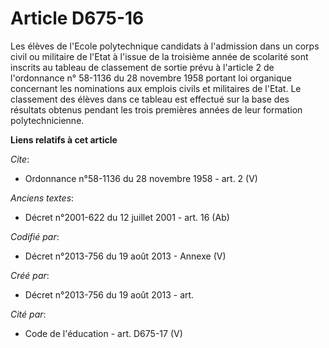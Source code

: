 # Article D675-16

Les élèves de l'Ecole polytechnique candidats à l'admission dans un corps civil ou militaire de l'Etat à l'issue de la
troisième année de scolarité sont inscrits au tableau de classement de sortie prévu à l'article 2 de l'ordonnance n° 58-1136
du 28 novembre 1958 portant loi organique concernant les nominations aux emplois civils et militaires de l'Etat. Le
classement des élèves dans ce tableau est effectué sur la base des résultats obtenus pendant les trois premières années de
leur formation polytechnicienne.

**Liens relatifs à cet article**

_Cite_:

  - Ordonnance n°58-1136 du 28 novembre 1958 - art. 2 (V)

_Anciens textes_:

  - Décret n°2001-622 du 12 juillet 2001 - art. 16 (Ab)

_Codifié par_:

  - Décret n°2013-756 du 19 août 2013 -  Annexe (V)

_Créé par_:

  - Décret n°2013-756 du 19 août 2013 - art.

_Cité par_:

  - Code de l'éducation - art. D675-17 (V)
